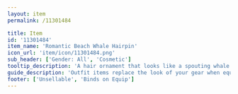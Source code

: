 ```yaml
---
layout: item
permalink: /11301484

title: Item
id: '11301484'
item_name: 'Romantic Beach Whale Hairpin'
icon_url: 'item/icon/11301484.png'
sub_header: ['Gender: All', 'Cosmetic']
tooltip_description: 'A hair ornament that looks like a spouting whale.'
guide_description: 'Outfit items replace the look of your gear when equipped.'
footer: ['Unsellable', 'Binds on Equip']
---
```

